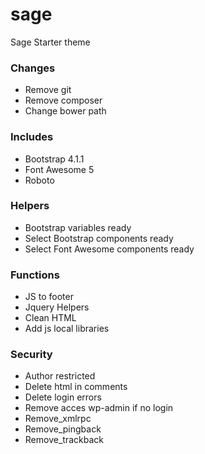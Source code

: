 # sage
Sage Starter theme

<h3>Changes</h3>
<ul>
<li>Remove git</li>
<li>Remove composer</li>
<li>Change bower path</li>
</ul>

<h3>Includes</h3>
<ul>
<li>Bootstrap 4.1.1</li>
<li>Font Awesome 5</li>
<li>Roboto</li>
</ul>

<h3>Helpers</h3>
<ul>
<li>Bootstrap variables ready</li>
<li>Select Bootstrap components ready</li>
<li>Select Font Awesome components ready</li>
</ul>

<h3>Functions</h3>
<ul>
<li>JS to footer</li>
<li>Jquery Helpers</li>
<li>Clean HTML</li>
<li>Add js local libraries</li>
</ul>

<h3>Security</h3>
<ul>
<li>Author restricted</li>
<li>Delete html in comments</li>
<li>Delete login errors</li>
<li>Remove acces wp-admin if no login</li>
<li>Remove_xmlrpc</li>
<li>Remove_pingback</li>
<li>Remove_trackback</li>
</ul>
